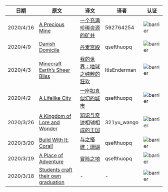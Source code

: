 |日期|原文|译文|译者|认证|
|---|---|---|---|---|
|2020/4/16|[A Precious Mine](https://www.minecraft.net/en-us/article/a-precious-mine)|[一个充满珍稀资源的矿井 ](https://www.mcbbs.net/thread-1021058-1-1.html)|592764254|![barrier](https://user-images.githubusercontent.com/15277496/76684847-3c2d4900-65dd-11ea-8d91-c7be623cf3d2.png)|
|2020/4/9|[Danish Domicile](https://www.minecraft.net/en-us/article/danish-domicile)|[丹麦宫殿](https://www.mcbbs.net/thread-1012167-1-1.html)|qsefthuopq|![barrier](https://user-images.githubusercontent.com/15277496/76684847-3c2d4900-65dd-11ea-8d91-c7be623cf3d2.png)|
|2020/4/3|[Minecraft Earth’s Sheer Bliss](https://www.minecraft.net/en-us/article/minecraft-earth-s-sheer-bliss)|[我的世界：地球之纯粹的狂欢](https://www.mcbbs.net/thread-1007705-1-1.html)|ItIsEnderman|![barrier](https://user-images.githubusercontent.com/15277496/76684847-3c2d4900-65dd-11ea-8d91-c7be623cf3d2.png)|
|2020/4/2|[A Lifelike City](https://www.minecraft.net/en-us/article/a-lifelike-city)|[一座如真似幻的城市](https://www.mcbbs.net/thread-1007638-1-1.html)|qsefthuopq|![barrier](https://user-images.githubusercontent.com/15277496/76684847-3c2d4900-65dd-11ea-8d91-c7be623cf3d2.png)|
|2020/3/26|[A Kingdom of Lore and Wonder](https://www.minecraft.net/en-us/article/a-kingdom-lore-and-wonder)|[知识与奇迹相辅相成的王国](https://www.mcbbs.net/thread-1000107-1-1.html)|321yu_wango|![barrier](https://user-images.githubusercontent.com/15277496/76684847-3c2d4900-65dd-11ea-8d91-c7be623cf3d2.png)|
|2020/3/20|[Build With It: Coral!](https://www.minecraft.net/en-us/article/build-with-it--coral-)|[与之搭建：珊瑚](https://www.mcbbs.net/thread-994701-1-1.html)|qsefthuopq|![barrier](https://user-images.githubusercontent.com/15277496/76684847-3c2d4900-65dd-11ea-8d91-c7be623cf3d2.png)|
|2020/3/19|[A Place of Adventure](https://www.minecraft.net/en-us/article/a-place-adventure)|[冒险之地](https://www.mcbbs.net/thread-994569-1-1.html)|qsefthuopq|![barrier](https://user-images.githubusercontent.com/15277496/76684847-3c2d4900-65dd-11ea-8d91-c7be623cf3d2.png)|
|2020/3/18|[Students craft their own graduation](https://www.minecraft.net/en-us/article/elementary-school-students-craft-their-own-graduation-ceremony)|-|-|![barrier](https://user-images.githubusercontent.com/15277496/76684847-3c2d4900-65dd-11ea-8d91-c7be623cf3d2.png)|
